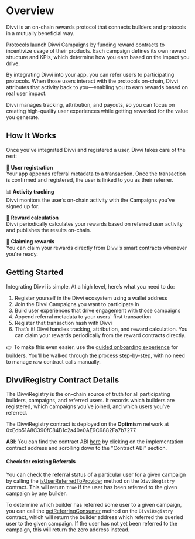 # Overview

Divvi is an on-chain rewards protocol that connects builders and protocols in a mutually beneficial way.

Protocols launch Divvi Campaigns by funding reward contracts to incentivize usage of their products. Each campaign defines its own reward structure and KPIs, which determine how you earn based on the impact you drive.

By integrating Divvi into your app, you can refer users to participating protocols. When those users interact with the protocols on-chain, Divvi attributes that activity back to you—enabling you to earn rewards based on real user impact.

Divvi manages tracking, attribution, and payouts, so you can focus on creating high-quality user experiences while getting rewarded for the value you generate.

## How It Works

Once you’ve integrated Divvi and registered a user, Divvi takes care of the rest:

📝 **User registration**  
Your app appends referral metadata to a transaction. Once the transaction is confirmed and registered, the user is linked to you as their referrer.

📊 **Activity tracking**  
Divvi monitors the user’s on-chain activity with the Campaigns you’ve signed up for.

🧮 **Reward calculation**  
Divvi periodically calculates your rewards based on referred user activity and publishes the results on-chain.

💸 **Claiming rewards**  
You can claim your rewards directly from Divvi’s smart contracts whenever you're ready.

## Getting Started

Integrating Divvi is simple. At a high level, here’s what you need to do:

1. Register yourself in the Divvi ecosystem using a wallet address
1. Join the Divvi Campaigns you want to participate in
1. Build user experiences that drive engagement with those campaigns
1. Append referral metadata to your users' first transaction
1. Register that transaction hash with Divvi
1. That’s it! Divvi handles tracking, attribution, and reward calculation. You can claim your rewards periodically from the reward contracts directly.

👉 To make this even easier, use the [guided onboarding experience](https://app.divvi.xyz/builders) for builders. You’ll be walked through the process step-by-step, with no need to manage raw contract calls manually.

## DivviRegistry Contract Details

The DivviRegistry is the on-chain source of truth for all participating builders, campaigns, and referred users. It records which builders are registered, which campaigns you’ve joined, and which users you’ve referred.

The DivviRegistry contract is deployed on the **Optimism** network at 0xEdb51A8C390fC84B1c2a40e0AE9C9882Fa7b7277.

**ABI**: You can find the contract ABI [here](https://optimistic.etherscan.io/address/0xEdb51A8C390fC84B1c2a40e0AE9C9882Fa7b7277#readProxyContract) by clicking on the implementation contract address and scrolling down to the "Contract ABI" section.

#### Check for existing Referrals

You can check the referral status of a particular user for a given campaign by calling the [isUserReferredToProvider](https://github.com/divvi-xyz/divvi-protocol-v0/blob/main/contracts/DivviRegistry.sol#L328)
method on the `DivviRegistry` contract. This will return `true` if the user has been referred to the given campaign by any builder.

To determine which builder has referred some user to a given campaign, you can call the [getReferringConsumer](https://github.com/divvi-xyz/divvi-protocol-v0/blob/main/contracts/DivviRegistry.sol#L341)
method on the `DivviRegistry` contract, which will return the builder address which referred the queried user to the given campaign. If the user has not yet been referred
to the campaign, this will return the zero address instead.
